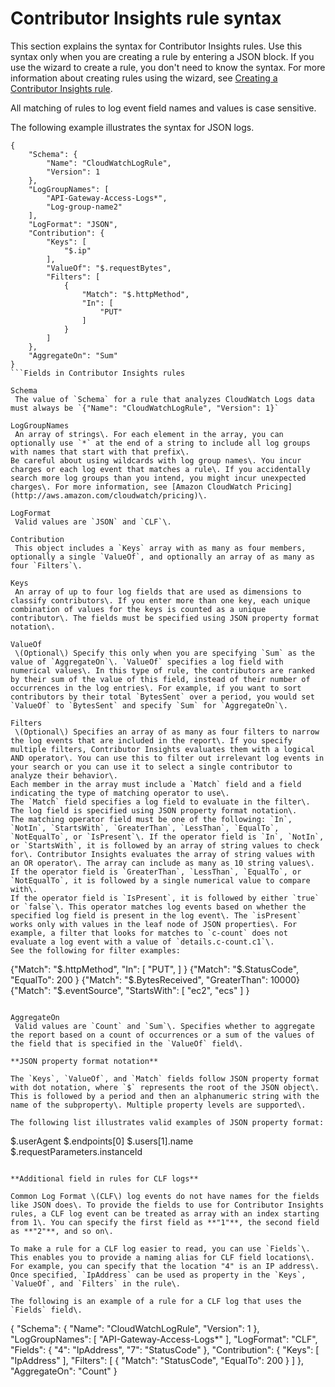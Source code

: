 # Contributor Insights rule syntax<a name="ContributorInsights-RuleSyntax"></a>

This section explains the syntax for Contributor Insights rules\. Use this syntax only when you are creating a rule by entering a JSON block\. If you use the wizard to create a rule, you don't need to know the syntax\. For more information about creating rules using the wizard, see [Creating a Contributor Insights rule](ContributorInsights-CreateRule.md)\.

All matching of rules to log event field names and values is case sensitive\.

The following example illustrates the syntax for JSON logs\.

```
{
    "Schema": {
        "Name": "CloudWatchLogRule",
        "Version": 1
    },
    "LogGroupNames": [
        "API-Gateway-Access-Logs*",
        "Log-group-name2"
    ],
    "LogFormat": "JSON",
    "Contribution": {
        "Keys": [
            "$.ip"
        ],
        "ValueOf": "$.requestBytes",
        "Filters": [
            {
                "Match": "$.httpMethod",
                "In": [
                    "PUT"
                ]
            }
        ]
    },
    "AggregateOn": "Sum"
}
```Fields in Contributor Insights rules

Schema  
 The value of `Schema` for a rule that analyzes CloudWatch Logs data must always be `{"Name": "CloudWatchLogRule", "Version": 1}` 

LogGroupNames  
 An array of strings\. For each element in the array, you can optionally use `*` at the end of a string to include all log groups with names that start with that prefix\.   
Be careful about using wildcards with log group names\. You incur charges or each log event that matches a rule\. If you accidentally search more log groups than you intend, you might incur unexpected charges\. For more information, see [Amazon CloudWatch Pricing](http://aws.amazon.com/cloudwatch/pricing)\.

LogFormat  
 Valid values are `JSON` and `CLF`\. 

Contribution  
 This object includes a `Keys` array with as many as four members, optionally a single `ValueOf`, and optionally an array of as many as four `Filters`\. 

Keys  
 An array of up to four log fields that are used as dimensions to classify contributors\. If you enter more than one key, each unique combination of values for the keys is counted as a unique contributor\. The fields must be specified using JSON property format notation\. 

ValueOf  
 \(Optional\) Specify this only when you are specifying `Sum` as the value of `AggregateOn`\. `ValueOf` specifies a log field with numerical values\. In this type of rule, the contributors are ranked by their sum of the value of this field, instead of their number of occurrences in the log entries\. For example, if you want to sort contributors by their total `BytesSent` over a period, you would set `ValueOf` to `BytesSent` and specify `Sum` for `AggregateOn`\. 

Filters  
 \(Optional\) Specifies an array of as many as four filters to narrow the log events that are included in the report\. If you specify multiple filters, Contributor Insights evaluates them with a logical AND operator\. You can use this to filter out irrelevant log events in your search or you can use it to select a single contributor to analyze their behavior\.  
Each member in the array must include a `Match` field and a field indicating the type of matching operator to use\.  
The `Match` field specifies a log field to evaluate in the filter\. The log field is specified using JSON property format notation\.  
The matching operator field must be one of the following: `In`, `NotIn`, `StartsWith`, `GreaterThan`, `LessThan`, `EqualTo`, `NotEqualTo`, or `IsPresent`\. If the operator field is `In`, `NotIn`, or `StartsWith`, it is followed by an array of string values to check for\. Contributor Insights evaluates the array of string values with an OR operator\. The array can include as many as 10 string values\.  
If the operator field is `GreaterThan`, `LessThan`, `EqualTo`, or `NotEqualTo`, it is followed by a single numerical value to compare with\.  
If the operator field is `IsPresent`, it is followed by either `true` or `false`\. This operator matches log events based on whether the specified log field is present in the log event\. The `isPresent` works only with values in the leaf node of JSON properties\. For example, a filter that looks for matches to `c-count` does not evaluate a log event with a value of `details.c-count.c1`\.  
See the following for filter examples:  

```
{"Match": "$.httpMethod", "In": [ "PUT", ] }
{"Match": "$.StatusCode", "EqualTo": 200 }
{"Match": "$.BytesReceived", "GreaterThan": 10000}
{"Match": "$.eventSource", "StartsWith": [ "ec2", "ecs" ] }
```

AggregateOn  
 Valid values are `Count` and `Sum`\. Specifies whether to aggregate the report based on a count of occurrences or a sum of the values of the field that is specified in the `ValueOf` field\. 

**JSON property format notation**

The `Keys`, `ValueOf`, and `Match` fields follow JSON property format with dot notation, where `$` represents the root of the JSON object\. This is followed by a period and then an alphanumeric string with the name of the subproperty\. Multiple property levels are supported\.

The following list illustrates valid examples of JSON property format:

```
$.userAgent
$.endpoints[0]
$.users[1].name
$.requestParameters.instanceId
```

**Additional field in rules for CLF logs**

Common Log Format \(CLF\) log events do not have names for the fields like JSON does\. To provide the fields to use for Contributor Insights rules, a CLF log event can be treated as array with an index starting from 1\. You can specify the first field as **"1"**, the second field as **"2"**, and so on\.

To make a rule for a CLF log easier to read, you can use `Fields`\. This enables you to provide a naming alias for CLF field locations\. For example, you can specify that the location "4" is an IP address\. Once specified, `IpAddress` can be used as property in the `Keys`, `ValueOf`, and `Filters` in the rule\.

The following is an example of a rule for a CLF log that uses the `Fields` field\.

```
{
    "Schema": {
        "Name": "CloudWatchLogRule",
        "Version": 1
    },
    "LogGroupNames": [
        "API-Gateway-Access-Logs*"
    ],
    "LogFormat": "CLF",
    "Fields": {
        "4": "IpAddress",
        "7": "StatusCode"
    },
    "Contribution": {
        "Keys": [
            "IpAddress"
        ],
        "Filters": [
            {
                "Match": "StatusCode",
                "EqualTo": 200
            }
        ]
    },
    "AggregateOn": "Count"
}
```